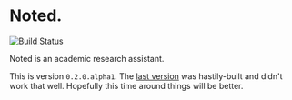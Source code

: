 # Noted.

[![Build Status](https://travis-ci.org/noted/noted.png?branch=master)](https://travis-ci.org/noted/noted)

Noted is an academic research assistant.

This is version `0.2.0.alpha1`. The [last version](https://github.com/noted/noted-old) was hastily-built and didn't work that well. Hopefully this time around things will be better.
